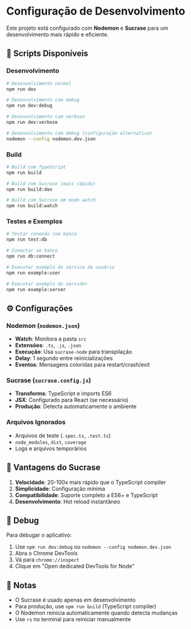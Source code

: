 # Configuração de Desenvolvimento

Este projeto está configurado com **Nodemon** e **Sucrase** para um desenvolvimento mais rápido e eficiente.

## 🚀 Scripts Disponíveis

### Desenvolvimento
```bash
# Desenvolvimento normal
npm run dev

# Desenvolvimento com debug
npm run dev:debug

# Desenvolvimento com verbose
npm run dev:verbose

# Desenvolvimento com debug (configuração alternativa)
nodemon --config nodemon.dev.json
```

### Build
```bash
# Build com TypeScript
npm run build

# Build com Sucrase (mais rápido)
npm run build:dev

# Build com Sucrase em modo watch
npm run build:watch
```

### Testes e Exemplos
```bash
# Testar conexão com banco
npm run test:db

# Conectar ao banco
npm run db:connect

# Executar exemplo do service de usuário
npm run example:user

# Executar exemplo do servidor
npm run example:server
```

## ⚙️ Configurações

### Nodemon (`nodemon.json`)
- **Watch**: Monitora a pasta `src`
- **Extensões**: `.ts`, `.js`, `.json`
- **Execução**: Usa `sucrase-node` para transpilação
- **Delay**: 1 segundo entre reinicializações
- **Eventos**: Mensagens coloridas para restart/crash/exit

### Sucrase (`sucrase.config.js`)
- **Transforms**: TypeScript e imports ES6
- **JSX**: Configurado para React (se necessário)
- **Produção**: Detecta automaticamente o ambiente

### Arquivos Ignorados
- Arquivos de teste (`.spec.ts`, `.test.ts`)
- `node_modules`, `dist`, `coverage`
- Logs e arquivos temporários

## 🔧 Vantagens do Sucrase

1. **Velocidade**: 20-100x mais rápido que o TypeScript compiler
2. **Simplicidade**: Configuração mínima
3. **Compatibilidade**: Suporte completo a ES6+ e TypeScript
4. **Desenvolvimento**: Hot reload instantâneo

## 🐛 Debug

Para debugar o aplicativo:

1. Use `npm run dev:debug` ou `nodemon --config nodemon.dev.json`
2. Abra o Chrome DevTools
3. Vá para `chrome://inspect`
4. Clique em "Open dedicated DevTools for Node"

## 📝 Notas

- O Sucrase é usado apenas em desenvolvimento
- Para produção, use `npm run build` (TypeScript compiler)
- O Nodemon reinicia automaticamente quando detecta mudanças
- Use `rs` no terminal para reiniciar manualmente 